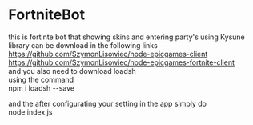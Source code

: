 # FortniteBot
this is fortinte bot that showing skins and entering party's
using Kysune library
can be download in the following links                                                                                              
https://github.com/SzymonLisowiec/node-epicgames-client                             
https://github.com/SzymonLisowiec/node-epicgames-fortnite-client                      
and you also need to download loadsh                                                                                     
using the command                                                                                              
npm i loadsh --save

and the after configurating your setting in the app simply do                                                                           
node index.js
